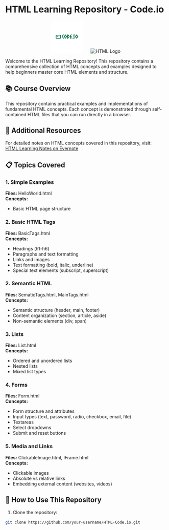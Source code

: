 # HTML Learning Repository - Code.io

<div align="center">
  <img src="BrandLogo.png" alt="E.I. Logo" height="100" style="margin-right: 20px;">
  <img src="https://cdn.pixabay.com/photo/2017/08/05/11/16/logo-2582748_960_720.png" alt="HTML Logo" height="100">
</div>

Welcome to the HTML Learning Repository! This repository contains a comprehensive collection of HTML concepts and examples designed to help beginners master core HTML elements and structure.

## 📚 Course Overview
This repository contains practical examples and implementations of fundamental HTML concepts. Each concept is demonstrated through self-contained HTML files that you can run directly in a browser.

## 🔗 Additional Resources
For detailed notes on HTML concepts covered in this repository, visit:  
[HTML Learning Notes on Evernote](https://share.evernote.com/note/220022ab-394e-3539-1c8e-4a2f09e7c589)

## 📋 Topics Covered

### 1. Simple Examples
**Files:** HelloWorld.html  
**Concepts:**
- Basic HTML page structure

### 2. Basic HTML Tags
**Files:** BasicTags.html  
**Concepts:**
- Headings (h1-h6)
- Paragraphs and text formatting
- Links and images
- Text formatting (bold, italic, underline)
- Special text elements (subscript, superscript)

### 2. Semantic HTML
**Files:** SematicTags.html, MainTags.html  
**Concepts:**
- Semantic structure (header, main, footer)
- Content organization (section, article, aside)
- Non-semantic elements (div, span)

### 3. Lists
**Files:** List.html  
**Concepts:**
- Ordered and unordered lists
- Nested lists
- Mixed list types
  
### 4. Forms
**Files:** Form.html  
**Concepts:**
- Form structure and attributes
- Input types (text, password, radio, checkbox, email, file)
- Textareas
- Select dropdowns
- Submit and reset buttons

### 5. Media and Links
**Files:** ClickableImage.html, IFrame.html  
**Concepts:**
- Clickable images
- Absolute vs relative links
- Embedding external content (websites, videos)

## 🚀 How to Use This Repository
1. Clone the repository:
```bash
git clone https://github.com/your-username/HTML-Code.io.git
